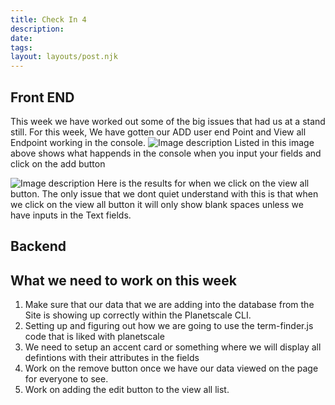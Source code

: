 ```yaml
---
title: Check In 4
description:
date: 
tags: 
layout: layouts/post.njk
---
```


## Front END
This week we have worked out some of the big issues that had us at a stand still.
For this week, We have gotten our ADD user end Point and View all Endpoint working 
in the console.
![Image description](https://dev-to-uploads.s3.amazonaws.com/uploads/articles/q7d9gicbkpn3ipea1ojl.png)
Listed in this image above shows what happends in the console when you input your fields and click on the add button

![Image description](https://dev-to-uploads.s3.amazonaws.com/uploads/articles/ppevheafss5e0bu9ihkm.png)
Here is the results for when we click on the view all button. The only issue that we dont quiet understand with this is that when we click on the view all button it will only show blank spaces unless we have inputs in the Text fields.

## Backend


## What we need to work on this week
1. Make sure that our data that we are adding into the database from the Site is showing up correctly within the Planetscale CLI.
2. Setting up and figuring out how we are going to use the term-finder.js code that is liked with planetscale
3. We need to setup an accent card or something where we will display all defintions with their attributes in the fields
4. Work on the remove button once we have our data viewed on the page for everyone to see.
5. Work on adding the edit button to the view all list.